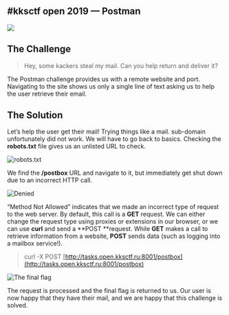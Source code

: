 
## #kksctf open 2019 — Postman

![](https://cdn-images-1.medium.com/max/2000/1*oFRt2vQe2fu79aGbi9q0jA.png)

## The Challenge
>  Hey, some kaсkers steal my mail. Can you help return and deliver it?

The Postman challenge provides us with a remote website and port. Navigating to the site shows us only a single line of text asking us to help the user retrieve their email.

## The Solution

Let’s help the user get their mail! Trying things like a mail. sub-domain unfortunately did not work. We will have to go back to basics. Checking the **robots.txt** file gives us an unlisted URL to check.

![robots.txt](https://cdn-images-1.medium.com/max/2000/1*YU5O1W8uU0IEs9SEnNtCGA.png)

We find the **/postbox** URL and navigate to it, but immediately get shut down due to an incorrect HTTP call.

![Denied](https://cdn-images-1.medium.com/max/2000/1*e7SCk6EV8UcLW-kGIsxCCA.png)

“Method Not Allowed” indicates that we made an incorrect type of request to the web server. By default, this call is a **GET** request. We can either change the request type using proxies or extensions in our browser, or we can use **curl** and send a **POST **request. While **GET** makes a call to retrieve information from a website, **POST** sends data (such as logging into a mailbox service!).
>  curl -X POST [http://tasks.open.kksctf.ru:8001/postbox](http://tasks.open.kksctf.ru:8001/postbox)

![The final flag](https://cdn-images-1.medium.com/max/2000/1*frTyyfA_7bQAzPQ3Bd7NSw.png)

The request is processed and the final flag is returned to us. Our user is now happy that they have their mail, and we are happy that this challenge is solved.


